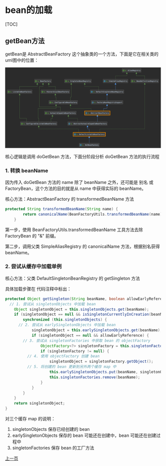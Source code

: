 # bean的加载

[TOC]

## getBean方法

getBean是 AbstractBeanFactory 这个抽象类的一个方法，下面是它在相关类的uml图中的位置：

![uml](img/bean_factory_uml_1.png)

核心逻辑是调用 doGetBean 方法，下面分阶段分析 doGetBean 方法的执行流程

### 1. 转换 beanName

因为传入 doGetBean 方法的 name 除了 beanName 之外，还可能是 别名 或 FactoryBean，这个方法的目的就是从 name 中获得实际的 beanName。

核心方法：AbstractBeanFactory 的 transformedBeanName 方法

``` java
protected String transformedBeanName(String name) {
		return canonicalName(BeanFactoryUtils.transformedBeanName(name));
	}
```

第一步，使用 BeanFactoryUtils.transformedBeanName 工具方法去除 FactoryBean 的 "&" 前缀。

第二步，调用父类 SimpleAliasRegistry 的 canonicalName 方法，根据别名获得 beanName。

### 2. 尝试从缓存中加载单例

核心方法：父类 DefaultSingletonBeanRegistry 的 getSingleton 方法

具体加载步骤在 代码注释中标出：

``` java
protected Object getSingleton(String beanName, boolean allowEarlyReference) {
  // 1. 尝试从 singletonObjects 中加载 bean
	Object singletonObject = this.singletonObjects.get(beanName);
	if (singletonObject == null && isSingletonCurrentlyInCreation(beanName)) {
		synchronized (this.singletonObjects) {
      // 2. 尝试从 earlySingletonObjects 中加载 bean
			singletonObject = this.earlySingletonObjects.get(beanName);
			if (singletonObject == null && allowEarlyReference) {
        // 3. 尝试从 singletonFactories 中获取 bean 的 objectFactory
				ObjectFactory<?> singletonFactory = this.singletonFactories.get(beanName);
				if (singletonFactory != null) {
          // 4. 使用 objectFactory 创建 bean
					singletonObject = singletonFactory.getObject();
          // 5. 将创建的 bean 更新到另外两个缓存 map 中
					this.earlySingletonObjects.put(beanName, singletonObject);
					this.singletonFactories.remove(beanName);
				}
			}
		}
	}
	return singletonObject;
}
```

对三个缓存 map 的说明：
1. singletonObjects 保存已经创建的 bean
2. earlySingletonObjects 保存的 bean 可能还在创建中，bean 可能还在创建过程中
3. singletonFactories 保存 bean 的工厂方法



[上一页](./index.md)